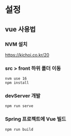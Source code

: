 # 설정

## vue 사용법

### NVM 설치
https://kjchoi.co.kr/20

### src > front 하위 폴더 이동
```
nvm use 16
npm install
```

### devServer 개발
```
npm run serve
```
### Spring 프로젝트에 Vue 빌드
```
npm run build
```